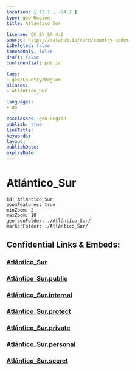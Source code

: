 ```yaml
---
location: [ 12.1 , -84.2 ] 
type: geo-Region
title: Atlántico_Sur

license: CC BY-SA 4.0
source: https://datahub.io/core/country-codes
isDeleted: false
isReadOnly: false
draft: false
confidential: public

tags:
- geo/Country/Region
aliases:
- Atlántico_Sur

Languages:
- de

cssclasses: geo-Region
publish: true
linkTitle: 
keywords: 
layout: 
publishDate: 
expiryDate: 
---
```


# Atlántico_Sur

```leaflet
id: Atlántico_Sur
zoomFeatures: true 
minZoom: 2 
maxZoom: 18
geojsonFolder: ./Atlántico_Sur/
markerFolder: ./Atlántico_Sur/
```


## Confidential Links & Embeds: 

### [Atlántico_Sur](/_Standards/Earth/Continent/America~Central/Nicaragua/departments~Nicaragua/Atlántico_Sur.md) 

### [Atlántico_Sur.public](/_public/Earth/Continent/America~Central/Nicaragua/departments~Nicaragua/Atlántico_Sur.public.md) 

### [Atlántico_Sur.internal](/_internal/Earth/Continent/America~Central/Nicaragua/departments~Nicaragua/Atlántico_Sur.internal.md) 

### [Atlántico_Sur.protect](/_protect/Earth/Continent/America~Central/Nicaragua/departments~Nicaragua/Atlántico_Sur.protect.md) 

### [Atlántico_Sur.private](/_private/Earth/Continent/America~Central/Nicaragua/departments~Nicaragua/Atlántico_Sur.private.md) 

### [Atlántico_Sur.personal](/_personal/Earth/Continent/America~Central/Nicaragua/departments~Nicaragua/Atlántico_Sur.personal.md) 

### [Atlántico_Sur.secret](/_secret/Earth/Continent/America~Central/Nicaragua/departments~Nicaragua/Atlántico_Sur.secret.md)

